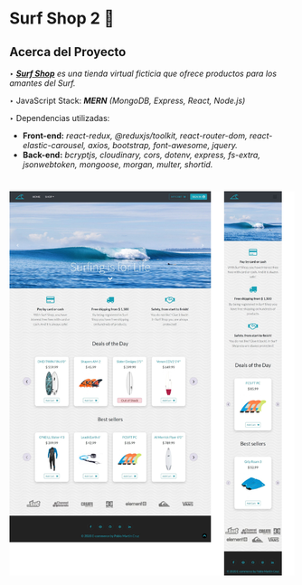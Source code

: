 # Surf Shop 2 :ocean:

## Acerca del Proyecto

‣ _**[Surf Shop](https://surf-shop-app.netlify.app/)** es una tienda virtual ficticia que ofrece productos para los amantes del Surf._     

‣ JavaScript Stack: _**MERN** (MongoDB, Express, React, Node.js)_

‣ Dependencias utilizadas: 
 * **Front-end:** _react-redux, @reduxjs/toolkit, react-router-dom, react-elastic-carousel, axios, bootstrap, font-awesome, jquery._
 * **Back-end:** _bcryptjs, cloudinary, cors, dotenv, express, fs-extra, jsonwebtoken, mongoose, morgan, multer, shortid._  

#

<img src="/client/src/assets/images/screenshot/screenshot.jpg" width="700">
